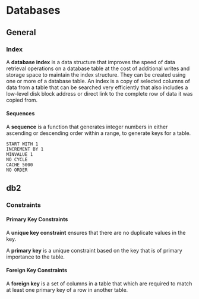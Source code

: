 # Databases

## General

### Index

A **database index** is a data structure that improves the speed of data retrieval operations on a database table at the cost of additional writes and storage space to maintain the index structure. They can be created using one or more of a database table. An index is a copy of selected columns of data from a table that can be searched very efficiently that also includes a low-level disk block address or direct link to the complete row of data it was copied from.

#### Sequences

A **sequence** is a function that generates integer numbers in either ascending or descending order within a range, to generate keys for a table.

```db2
START WITH 1
INCREMENT BY 1
MINVALUE 1
NO CYCLE
CACHE 5000
NO ORDER
```

## db2

### Constraints

#### Primary Key Constraints

A **unique key constraint** ensures that there are no duplicate values in the key.

A **primary key** is a unique constraint based on the key that is of primary importance to the table.

#### Foreign Key Constraints

A **foreign key** is a set of columns in a table that which are required to match at least one primary key of a row in another table. 
